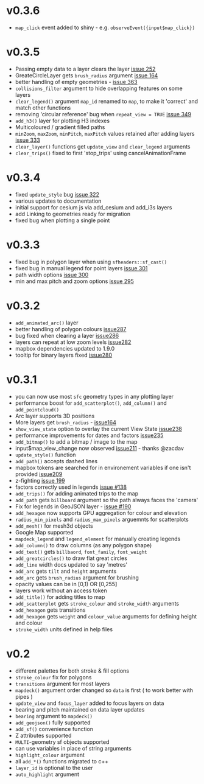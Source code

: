 # v0.3.6

* `map_click` event added to shiny - e.g. `observeEvent({input$map_click})`

# v0.3.5

* Passing empty data to a layer clears the layer [issue 252](https://github.com/SymbolixAU/mapdeck/issues/252)
* GreateCircleLayer gets `brush_radius` argument [issue 164](https://github.com/SymbolixAU/mapdeck/issues/164)
* better handling of empty geometries - [issue 363](https://github.com/SymbolixAU/mapdeck/issues/363)
* `collisions_filter` argument to hide overlapping features on some layers
* `clear_legend()` argument `map_id` renamed to `map`, to make it 'correct' and match other functions
* removing 'circular reference' bug when `repeat_view = TRUE` [issue 349](https://github.com/SymbolixAU/mapdeck/issues/349)
* `add_h3()` layer for plotting H3 indexes
* Multicoloured / gradient filled paths
* `minZoom`, `maxZoom`, `minPitch`, `maxPitch` values retained after adding layers [issue 333](https://github.com/SymbolixAU/mapdeck/issues/333)
* `clear_layer()` functions get `update_view` and `clear_legend` arguments
* `clear_trips()` fixed to first 'stop_trips' using cancelAnimationFrame

# v0.3.4

* fixed `update_style` bug [issue 322](https://github.com/SymbolixAU/mapdeck/issues/322)
* various updates to documentation
* initial support for cesium js via add_cesium and add_i3s layers
* add Linking to geometries ready for migration
* fixed bug when plotting a single point

# v0.3.3

* fixed bug in polygon layer when using `sfheaders::sf_cast()`
* fixed bug in manual legend for point layers [issue 301](https://github.com/SymbolixAU/mapdeck/issues/301)
* path width options [issue 300](https://github.com/SymbolixAU/mapdeck/issues/300)
* min and max pitch and zoom options [issue 295](https://github.com/SymbolixAU/mapdeck/issues/295)

# v0.3.2

* `add_animated_arc()` layer
* better handling of polygon colours [issue287](https://github.com/SymbolixAU/mapdeck/issues/287)
* bug fixed when clearing a layer [issue286](https://github.com/SymbolixAU/mapdeck/issues/286)
* layers can repeat at low zoom levels [issue282](https://github.com/SymbolixAU/mapdeck/issues/282)
* mapbox dependencies updated to 1.9.0
* tooltip for binary layers fixed [issue280](https://github.com/SymbolixAU/mapdeck/issues/280)

# v0.3.1

* you can now use most `sfc` geometry types in any plotting layer
* performance boost for `add_scatterplot()`, `add_column()` and `add_pointcloud()`
* Arc layer supports 3D positions
* More layers get `brush_radius` - [issue164](https://github.com/SymbolixAU/mapdeck/issues/164)
* `show_view_state` option to overlay the current View State [issue238](https://github.com/SymbolixAU/mapdeck/issues/238)
* performance improvements for dates and factors [issue235](https://github.com/SymbolixAU/mapdeck/issues/235)
* `add_bitmap()` to add a bitmap / image to the map
* input$map_view_change now observed [issue211](https://github.com/SymbolixAU/mapdeck/issues/211) - thanks @zacdav
* `update_style()` function
* `add_path()` accepts dashed lines
* mapbox tokens are searched for in environement variables if one isn't provided [issue209](https://github.com/SymbolixAU/mapdeck/issues/209)
* z-fighting [issue 199](https://github.com/SymbolixAU/mapdeck/issues/199)
* factors correctly used in legends [issue #138](https://github.com/SymbolixAU/mapdeck/issues/138)
* `add_trips()` for adding animated trips to the map
* `add_path` gets `billboard` argument so the path always faces the 'camera'
* Fix for legends in GeoJSON layer - [issue #190](https://github.com/SymbolixAU/mapdeck/issues/190)
* `add_hexagon` now supports GPU aggregation for colour and elevation
* `radius_min_pixels` and `radius_max_pixels` arguemnts for scatterplots
* `add_mesh()` for mesh3d objects
* Google Map supported
* `mapdeck_legend` and `legend_element` for manually creating legends
* `add_column()` to draw columns (as any polygon shape)
* `add_text()` gets `billbaord`, `font_family`, `font_weight`
* `add_greatcircles()` to draw flat great circles
* `add_line` width docs updated to say 'metres'
* `add_arc` gets `tilt` and `height` arguments
* `add_arc` gets `brush_radius` argument for brushing
* opacity values can be in [0,1) OR [0,255]
* layers work without an access token
* `add_title()` for adding titles to map
* `add_scatterplot` gets `stroke_colour` and `stroke_width` arguments
* `add_hexagon` gets transitions
* `add_hexagon` gets `weight` and `colour_value` arguments for defining height and colour
* `stroke_width` units defined in help files

# v0.2

* different palettes for both stroke & fill options
* `stroke_colour` fix for polygons
* `transitions` argument for most layers
* `mapdeck()` argument order changed so `data` is first ( to work better with pipes ) 
* `update_view` and `focus_layer` added to focus layers on data
* bearing and pitch maintained on data layer updates
* `bearing` argument to `mapdeck()`
* `add_geojson()` fully supported
* `add_sf()` convenience function
* Z attributes supported
* `MULTI`-geometry sf objects supported 
* can use variables in place of string arguments
* `highlight_colour` argument
* all `add_*()` functions migrated to c++
* `layer_id` is optional to the user
* `auto_highlight` argument
